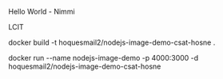 Hello World - Nimmi

LCIT


docker build -t hoquesmail2/nodejs-image-demo-csat-hosne .

docker run --name nodejs-image-demo -p 4000:3000 -d hoquesmail2/nodejs-image-demo-csat-hosne